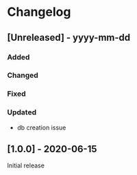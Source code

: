 # Changelog

## [Unreleased] - yyyy-mm-dd

### Added

### Changed

### Fixed

### Updated
- db creation issue

## [1.0.0] - 2020-06-15

Initial release
